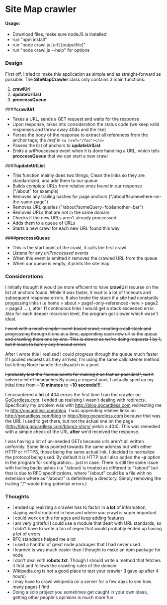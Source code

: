 # Site Map crawler

#### Usage:
- Download files, make sure nodeJS is installed
- run "npm install"
- run "node crawl.js [url] [outputfile]"
- run "node crawl.js --help" for options

### Design
First off, I tried to make this application as simple and as straight-forward as possible. The __SiteMapCrawler__ class only contains 3 main functions:
  1. __crawlUrl__
  2. __updateUrlList__
  3. __proccessQueue__

####__crawlUrl__
 - Takes a URL, sends a GET request and waits for the response
 - Upon response, takes into consideration the status code (we keep valid responses and throw away 404s and the like)
 - Parses the body of the response to extract all references from the anchor tags; the _href_ in `<a href="/foo"></a>`
 - Passes the list of anchors to __updateUrlList__
 - Emits a _urlProccessed_ event when it is done handling a URL, which tells __proccessQueue__ that we can start a new crawl

####__updateUrlList__
 - This function mainly does two things; Clean the links so they are standardized, and add them to our queue
 - Builds complete URLs from relative ones found in our response ("/about" for example)
 - Removes any trailing hashes for page anchors ("/about#somewhere-on-the-same-page")
 - Removes URL queries ("/about?someQuery=foo&another=bar")
 - Removes URLs that are not in the same domain
 - Checks if the new URLs aren't already proccessed
 - Adds them to a queue of URLs
 - Starts a new crawl for each new URL found this way

####__proccessQueue__
 - This is the start point of the crawl, it calls the first crawl
 - Listens for any _urlProccessed_ events
 - When this event is emitted it removes the crawled URL from the queue
 - When our queue is empty, it prints the site map

### Considerations
I initially thought it would be more efficient to have __crawlUrl__ recurse on the list of anchors found. While it was faster, it lead to a lot of timeouts and subsequent response errors. It also broke the stack if a site had constantly progessing links (i.e home > about > page1-only-referenced-here > page2 > page3 ... ), after 11 continuous links I would get a stack exceeded error. Also for each deeper recursion level, the program got slower which wasn't ideal.

~~I went with a much simpler event based crawl, creating a call stack and progressing through it one at a time, appending each new url to the queue and crawling them one by one. This is slower as we're doing requests 1 by 1, but it leads to barely any timeout errors~~ 

After I wrote this I realized I could progress through the queue much faster if I pooled requests as they arrived, I'm using the same call/listener method but letting Node handle the dispatch in a pool. 

~~I probably lost the "bonus points for making it as fast as possible!", but it solved a lot of headaches~~ By using a request pool, I actually sped up my inital time from __~10 minutes__ to __~10 seconds!!!__.

I encountered a __lot__ of 404 errors the first time I ran the crawler on [GoCardless.com](http://www.gocardless.com). I ended up realising I wasn't dealing with redirects. Specifically my problem was with http://blog.gocardless.com redirecting me to http://gocardless.com/blog. I was appending relative links on http://gocardless.com/blog to http://blog.gocardless.com because that was the URL I used to get there, but not the actual one on the page (http://blog.gocardless.com/blog/a-story/ yields a 404). This was remedied with a simple check of the URL __after__ we'd received the response.

I was having a lot of un-needed GETs because urls aren't all written uniformly. Some links pointed towards the same address but with either HTTP or HTTPS, those being the same actual link, I decided to normalize the protocol being used. By default it is HTTP but I also added the __-p__ option in the program for configuration... just in case. There is still the same issue with trailing backslashes (i.e "/about/ is treated as different to "/about" but that is due to RFC specifications, where "/about" could be a file with no extension where as "/about/" is definitively a directory. Simply removing the trailing "/" would bring potential errors.)

### Thoughts
 - I ended up realizing a crawler has to factor in __a lot__ of information, staying well structured in how and where you crawl is super important
 - I could work on this for ages and keep adding features
 - I am very grateful I could use a module that dealt with URL standards, so I didn't have to write a ton of regex that would probably ended up having a lot of errors
 - RFC standards helped me a lot
 - I used a handful of great node packages that I had never used
 - I learned is was much easier than I thought to make an npm package for node
 - I don't deal with __robots.txt__. Though I should write a method that fetches it first and follows the crawling rules of the domain
 - Wikipedia.org is not a good place to test your crawler (I gave up after 4 hours)
 - I may have to crawl wikipedia on a server for a few days to see how many pages I find
 - Doing a solo project you sometimes get caught in your own ideas, getting other people's opinions is much more fun
